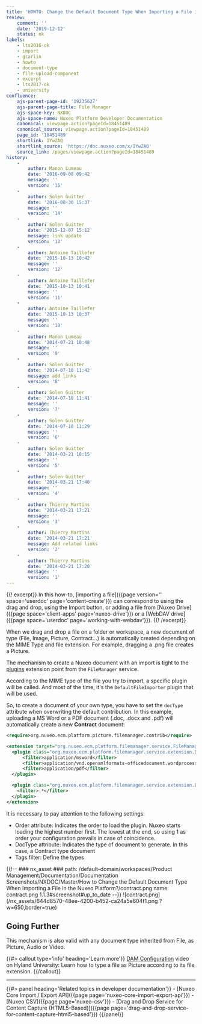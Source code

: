 ```yaml
---
title: 'HOWTO: Change the Default Document Type When Importing a File in the Nuxeo Platform?'
review:
    comment: ''
    date: '2019-12-12'
    status: ok
labels:
    - lts2016-ok
    - import
    - gcarlin
    - howto
    - document-type
    - file-upload-component
    - excerpt
    - lts2017-ok
    - university
confluence:
    ajs-parent-page-id: '19235627'
    ajs-parent-page-title: File Manager
    ajs-space-key: NXDOC
    ajs-space-name: Nuxeo Platform Developer Documentation
    canonical: viewpage.action?pageId=18451489
    canonical_source: viewpage.action?pageId=18451489
    page_id: '18451489'
    shortlink: IYwZAQ
    shortlink_source: 'https://doc.nuxeo.com/x/IYwZAQ'
    source_link: /pages/viewpage.action?pageId=18451489
history:
    -
        author: Manon Lumeau
        date: '2016-09-08 09:42'
        message: ''
        version: '15'
    -
        author: Solen Guitter
        date: '2016-08-30 15:37'
        message: ''
        version: '14'
    -
        author: Solen Guitter
        date: '2015-12-07 15:12'
        message: link update
        version: '13'
    -
        author: Antoine Taillefer
        date: '2015-10-13 10:42'
        message: ''
        version: '12'
    -
        author: Antoine Taillefer
        date: '2015-10-13 10:41'
        message: ''
        version: '11'
    -
        author: Antoine Taillefer
        date: '2015-10-13 10:37'
        message: ''
        version: '10'
    -
        author: Manon Lumeau
        date: '2014-07-21 10:48'
        message: ''
        version: '9'
    -
        author: Solen Guitter
        date: '2014-07-18 11:42'
        message: add links
        version: '8'
    -
        author: Solen Guitter
        date: '2014-07-18 11:41'
        message: ''
        version: '7'
    -
        author: Solen Guitter
        date: '2014-07-18 11:29'
        message: ''
        version: '6'
    -
        author: Solen Guitter
        date: '2014-03-21 18:15'
        message: ''
        version: '5'
    -
        author: Solen Guitter
        date: '2014-03-21 17:40'
        message: ''
        version: '4'
    -
        author: Thierry Martins
        date: '2014-03-21 17:21'
        message: ''
        version: '3'
    -
        author: Thierry Martins
        date: '2014-03-21 17:21'
        message: Add related links
        version: '2'
    -
        author: Thierry Martins
        date: '2014-03-21 17:20'
        message: ''
        version: '1'
---
```


{{! excerpt}}
In this how-to, [importing a file]({{page version='' space='userdoc' page='content-create'}}) can correspond to using the drag and drop, using the Import button, or adding a file from [Nuxeo Drive]({{page space='client-apps' page='nuxeo-drive'}}) or a [WebDAV drive]({{page space='userdoc' page='working-with-webdav'}}).
{{! /excerpt}}

When we drag and drop a file on a folder or workspace, a new document of type (File, Image, Picture, Contract...) is automatically created depending on the MIME Type and file extension. For example, dragging a .png file creates a Picture.

The mechanism to create a Nuxeo document with an import is tight to the [plugins](http://explorer.nuxeo.org/nuxeo/site/distribution/latest/viewExtensionPoint/org.nuxeo.ecm.platform.filemanager.service.FileManagerService--plugins) extension point from the `FileManager` service.

According to the MIME type of the file you try to import, a specific plugin will be called. And most of the time, it's the `DefaultFileImporter` plugin that will be used.

So, to create a document of your own type, you have to set the `docType` attribute when overwriting the default contribution. In this example, uploading a MS Word or a PDF document (.doc, .docx and .pdf) will automatically create a new **Contract** document:

```xml
<require>org.nuxeo.ecm.platform.picture.filemanager.contrib</require>

<extension target="org.nuxeo.ecm.platform.filemanager.service.FileManagerService" point="plugins">
  <plugin class="org.nuxeo.ecm.platform.filemanager.service.extension.DefaultFileImporter" name="ContractImporter" order="1" docType="Contract">
      <filter>application/msword</filter>
      <filter>application/vnd.openxmlformats-officedocument.wordprocessingml.document</filter>
      <filter>application/pdf</filter>
  </plugin>

  <plugin class="org.nuxeo.ecm.platform.filemanager.service.extension.DefaultFileImporter" name="DefaultFileImporter" order="100">
    <filter>.*</filter>
  </plugin>
</extension>
```

It is necessary to pay attention to the following settings:

- Order attribute: Indicates the order to load the plugin. Nuxeo starts loading the highest number first. The lowest at the end, so using 1 as order your configuration prevails in case of coincidence.
- DocType attribute: Indicates the type of document to generate. In this case, a Contract type document
- Tags filter: Define the types

{{!--     ### nx_asset ###
    path: /default-domain/workspaces/Product Management/Documentation/Documentation Screenshots/NXDOC/Master/How to Change the Default Document Type When Importing a File in the Nuxeo Platform?/contract.png
    name: contract.png
    1.1.3#screenshot#up_to_date
--}}
![contract.png](/nx_assets/644d8570-48ee-4200-b452-ca24a5e604f1.png ?w=650,border=true)

## Going Further

This mechanism is also valid with any document type inherited from File, as Picture, Audio or Video.

{{#> callout type='info' heading='Learn more'}}
[DAM Configuration](https://university.hyland.com/courses/e4031) video on Hyland University: Learn how to type a file as Picture according to its file extension.
{{/callout}}

* * *

<div class="row" data-equalizer data-equalize-on="medium">
<div class="column medium-6">
{{#> panel heading='Related topics in developer documentation'}}
- [Nuxeo Core Import / Export API]({{page page='nuxeo-core-import-export-api'}})
- [Nuxeo CSV]({{page page='nuxeo-csv'}})
- [Drag and Drop Service for Content Capture (HTML5-Based)]({{page page='drag-and-drop-service-for-content-capture-html5-based'}})
{{/panel}}
</div>
<div class="column medium-6">
&nbsp;
</div>
</div>
